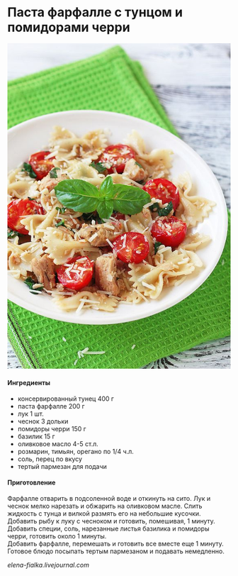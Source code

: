 # Паста фарфалле с тунцом и помидорами черри

![Паста фарфалле с тунцом и помидорами черри](../../pics/dc6963da7eb9e956334714e20cd6ef41.jpg)

#### Ингредиенты

* консервированный тунец 400 г
* паста фарфалле 200 г
* лук 1 шт.
* чеснок 3 дольки
* помидоры черри 150 г
* базилик 15 г
* оливковое масло 4-5 ст.л.
* розмарин, тимьян, орегано по 1/4 ч.л.
* соль, перец по вкусу
* тертый пармезан для подачи

#### Приготовление

Фарфалле отварить в подсоленной воде и откинуть на сито. Лук и чеснок мелко нарезать и обжарить на оливковом масле. Слить жидкость с тунца и вилкой размять его на небольшие кусочки.  
Добавить рыбу к луку с чесноком и готовить, помешивая, 1 минуту. Добавить специи, соль, нарезанные листья базилика и помидоры черри, готовить около 1 минуты.  
Добавить фарфалле, перемешать и готовить все вместе еще 1 минуту.  
Готовое блюдо посыпать тертым пармезаном и подавать немедленно.

*elena-fialka.livejournal.com*
